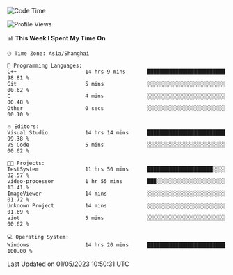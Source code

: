 <!--START_SECTION:waka-->
![Code Time](http://img.shields.io/badge/Code%20Time-897%20hrs%202%20mins-blue)

![Profile Views](http://img.shields.io/badge/Profile%20Views-3-blue)

📊 **This Week I Spent My Time On** 

```text
🕑︎ Time Zone: Asia/Shanghai

💬 Programming Languages: 
C++                      14 hrs 9 mins       █████████████████████████   98.81 % 
Git                      5 mins              ░░░░░░░░░░░░░░░░░░░░░░░░░   00.62 % 
C                        4 mins              ░░░░░░░░░░░░░░░░░░░░░░░░░   00.48 % 
Other                    0 secs              ░░░░░░░░░░░░░░░░░░░░░░░░░   00.10 % 

🔥 Editors: 
Visual Studio            14 hrs 14 mins      █████████████████████████   99.38 % 
VS Code                  5 mins              ░░░░░░░░░░░░░░░░░░░░░░░░░   00.62 % 

🐱‍💻 Projects: 
TestSystem               11 hrs 50 mins      █████████████████████░░░░   82.57 % 
video-processor          1 hr 55 mins        ███░░░░░░░░░░░░░░░░░░░░░░   13.41 % 
ImageViewer              14 mins             ░░░░░░░░░░░░░░░░░░░░░░░░░   01.72 % 
Unknown Project          14 mins             ░░░░░░░░░░░░░░░░░░░░░░░░░   01.69 % 
aiot                     5 mins              ░░░░░░░░░░░░░░░░░░░░░░░░░   00.62 % 

💻 Operating System: 
Windows                  14 hrs 20 mins      █████████████████████████   100.00 % 
```


 Last Updated on 01/05/2023 10:50:31 UTC
<!--END_SECTION:waka-->